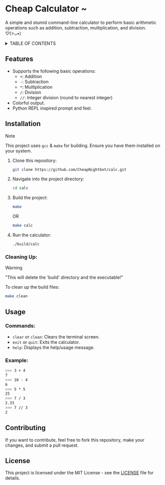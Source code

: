 # Cheap Calculator ~

A simple and stumid command-line calculator to perform basic arithmetic operations such as addition, subtraction, multiplication, and division. ♡(>ᴗ•)

<details>
    <summary>TABLE OF CONTENTS</summary>

- [Features](#features)
- [Installation](#installation)
    - [Cleaning Up](#cleaning-up)
- [Usage](#usage)
    - [Commands](#commands)
    - [Example](#example)
- [Contributing](#contributing)
- [License](#license)

</details>

## Features

- Supports the following basic operations:
    - `+`: Addition
    - `-`: Subtraction
    - `*`: Multiplication
    - `/`: Division
    - `//`: Integer division (round to nearest integer)
- Colorful output.
- Python REPL inspired prompt and feel.

## Installation

> [!NOTE]
> This project uses `gcc` & `make` for building. Ensure you have them installed on your system.

1. Clone this repository:

    ```bash
    git clone https://github.com/CheapNightbot/calc.git
    ```

2. Navigate into the project directory:

    ```bash
    cd calc
    ```

3. Build the project:

    ```bash
    make
    ```

    OR

    ```bash
    make calc
    ```

4. Run the calculator:

    ```bash
    ./build/calc
    ```

### Cleaning Up:

> [!WARNING]
> "This will delete the 'build' directory and the executable!"

To clean up the build files:

```bash
make clean
```

## Usage

### Commands:

- `clear` or `clean`: Clears the terminal screen.
- `exit` or `quit`: Exits the calculator.
- `help`: Displays the help/usage message.

### Example:

```bash
>>> 3 + 4
7
>>> 10 - 4
6
>>> 5 * 5
25
>>> 7 / 3
2.33
>>> 7 // 3
2
```

## Contributing

If you want to contribute, feel free to fork this repository, make your changes, and submit a pull request.

## License

This project is licensed under the MIT License - see the [LICENSE](LICENSE) file for details.
